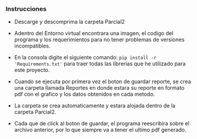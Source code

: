 ### Instrucciones

- Descarge y descomprima la carpeta Parcial2 

- Adentro del Entorno virtual encontrara una imagen, el codigo del programa y los 
  requerimientos para no tener problemas de versiones incompatibles.

- En la consola digite el siguiente comando: `pip install -r 'Requirements.txt'` para traer
  todas las librerias que he utilizado para este proyecto.

- Cuando se ejecuta por primera vez el boton de guardar reporte, se crea una carpeta llamada
  Reportes en donde estara su reporte en formato pdf con el grafico y los datos obtenidos en cada metodo.

- La carpeta se crea automaticamente y estara alojada dentro de la carpeta Parcial2.

- Cada que de click al boton de guardar, el programa reescribira sobre el archivo anterior,
  por lo que siempre va a tener el ultimo pdf generado.
